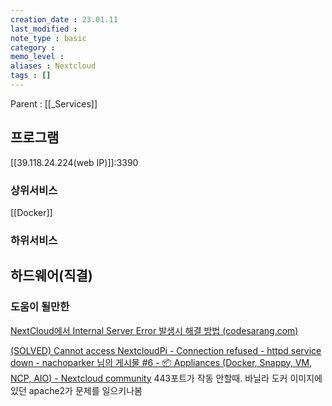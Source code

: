 ```yaml
---
creation_date : 23.01.11
last_modified :
note_type : basic
category :
memo_level :
aliases : Nextcloud
tags : []
---
```


Parent : [[_Services]]


## 프로그램
[[39.118.24.224(web IP)]]:3390

### 상위서비스
[[Docker]]

### 하위서비스


## 하드웨어(직결)

### 도움이 될만한
[NextCloud에서 Internal Server Error 발생시 해결 방법 (codesarang.com)](https://www.codesarang.com/34)

[(SOLVED) Cannot access NextcloudPi - Connection refused - httpd service down - nachoparker 님의 게시물 #6 - 📦 Appliances (Docker, Snappy, VM, NCP, AIO) - Nextcloud community](https://help.nextcloud.com/t/solved-cannot-access-nextcloudpi-connection-refused-httpd-service-down/40637/6)
443포트가 작동 안할때.
바닐라 도커 이미지에 있던 apache2가 문제를 일으키나봄